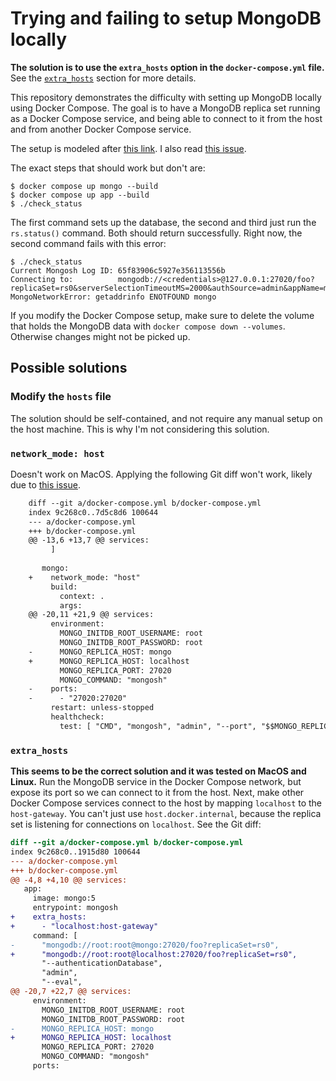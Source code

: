 # Trying and failing to setup MongoDB locally

**The solution is to use the `extra_hosts` option in the `docker-compose.yml` file.** See the [`extra_hosts`](#extra_hosts) section for more details.

This repository demonstrates the difficulty with setting up MongoDB locally using Docker Compose. The goal is to have a MongoDB replica set running as a Docker Compose service, and being able to connect to it from the host and from another Docker Compose service.

The setup is modeled after [this link](https://github.com/prisma/prisma/discussions/22442%C2%AC). I also read [this issue](https://github.com/prisma/docs/issues/3040).

The exact steps that should work but don't are:

```shell
$ docker compose up mongo --build
$ docker compose up app --build
$ ./check_status
```

The first command sets up the database, the second and third just run the `rs.status()` command. Both should return successfully. Right now, the second command fails with this error:

```text
$ ./check_status
Current Mongosh Log ID: 65f83906c5927e356113556b
Connecting to:          mongodb://<credentials>@127.0.0.1:27020/foo?replicaSet=rs0&serverSelectionTimeoutMS=2000&authSource=admin&appName=mongosh+2.1.5
MongoNetworkError: getaddrinfo ENOTFOUND mongo
```

If you modify the Docker Compose setup, make sure to delete the volume that holds the MongoDB data with `docker compose down --volumes`. Otherwise changes might not be picked up.

## Possible solutions

### Modify the `hosts` file

The solution should be self-contained, and not require any manual setup on the host machine. This is why I'm not considering this solution.

### `network_mode: host`

Doesn't work on MacOS. Applying the following Git diff won't work, likely due to [this issue](https://github.com/docker/for-mac/issues/1031).

```diff
    diff --git a/docker-compose.yml b/docker-compose.yml
    index 9c268c0..7d5c8d6 100644
    --- a/docker-compose.yml
    +++ b/docker-compose.yml
    @@ -13,6 +13,7 @@ services:
         ]
     
       mongo:
    +    network_mode: "host"
         build:
           context: .
           args:
    @@ -20,11 +21,9 @@ services:
         environment:
           MONGO_INITDB_ROOT_USERNAME: root
           MONGO_INITDB_ROOT_PASSWORD: root
    -      MONGO_REPLICA_HOST: mongo
    +      MONGO_REPLICA_HOST: localhost
           MONGO_REPLICA_PORT: 27020
           MONGO_COMMAND: "mongosh"
    -    ports:
    -      - "27020:27020"
         restart: unless-stopped
         healthcheck:
           test: [ "CMD", "mongosh", "admin", "--port", "$$MONGO_REPLICA_PORT", "--eval", "db.adminCommand('ping').ok" ]
```

### `extra_hosts`

**This seems to be the correct solution and it was tested on MacOS and Linux.** Run the MongoDB service in the Docker Compose network, but expose its port so we can connect to it from the host. Next, make other Docker Compose services connect to the host by mapping `localhost` to the `host-gateway`. You can't just use `host.docker.internal`, because the replica set is listening for connections on `localhost`. See the Git diff:

```diff
diff --git a/docker-compose.yml b/docker-compose.yml
index 9c268c0..1915d80 100644
--- a/docker-compose.yml
+++ b/docker-compose.yml
@@ -4,8 +4,10 @@ services:
   app:
     image: mongo:5
     entrypoint: mongosh 
+    extra_hosts:
+      - "localhost:host-gateway"
     command: [ 
-      "mongodb://root:root@mongo:27020/foo?replicaSet=rs0",
+      "mongodb://root:root@localhost:27020/foo?replicaSet=rs0",
       "--authenticationDatabase",
       "admin",
       "--eval",
@@ -20,7 +22,7 @@ services:
     environment:
       MONGO_INITDB_ROOT_USERNAME: root
       MONGO_INITDB_ROOT_PASSWORD: root
-      MONGO_REPLICA_HOST: mongo
+      MONGO_REPLICA_HOST: localhost
       MONGO_REPLICA_PORT: 27020
       MONGO_COMMAND: "mongosh"
     ports:
```
